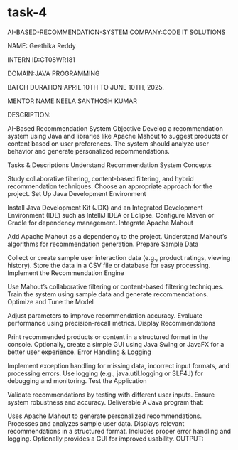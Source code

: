 # task-4
AI-BASED-RECOMMENDATION-SYSTEM
COMPANY:CODE IT SOLUTIONS

NAME: Geethika Reddy 

INTERN ID:CT08WR181

DOMAIN:JAVA PROGRAMMING

BATCH DURATION:APRIL 10TH TO JUNE 10TH, 2025.

MENTOR NAME:NEELA SANTHOSH KUMAR

DESCRIPTION:

AI-Based Recommendation System
Objective
Develop a recommendation system using Java and libraries like Apache Mahout to suggest products or content based on user preferences. The system should analyze user behavior and generate personalized recommendations.

Tasks & Descriptions
Understand Recommendation System Concepts

Study collaborative filtering, content-based filtering, and hybrid recommendation techniques.
Choose an appropriate approach for the project.
Set Up Java Development Environment

Install Java Development Kit (JDK) and an Integrated Development Environment (IDE) such as IntelliJ IDEA or Eclipse.
Configure Maven or Gradle for dependency management.
Integrate Apache Mahout

Add Apache Mahout as a dependency to the project.
Understand Mahout’s algorithms for recommendation generation.
Prepare Sample Data

Collect or create sample user interaction data (e.g., product ratings, viewing history).
Store the data in a CSV file or database for easy processing.
Implement the Recommendation Engine

Use Mahout’s collaborative filtering or content-based filtering techniques.
Train the system using sample data and generate recommendations.
Optimize and Tune the Model

Adjust parameters to improve recommendation accuracy.
Evaluate performance using precision-recall metrics.
Display Recommendations

Print recommended products or content in a structured format in the console.
Optionally, create a simple GUI using Java Swing or JavaFX for a better user experience.
Error Handling & Logging

Implement exception handling for missing data, incorrect input formats, and processing errors.
Use logging (e.g., java.util.logging or SLF4J) for debugging and monitoring.
Test the Application

Validate recommendations by testing with different user inputs.
Ensure system robustness and accuracy.
Deliverable
A Java program that:

Uses Apache Mahout to generate personalized recommendations.
Processes and analyzes sample user data.
Displays relevant recommendations in a structured format.
Includes proper error handling and logging.
Optionally provides a GUI for improved usability.
OUTPUT:

